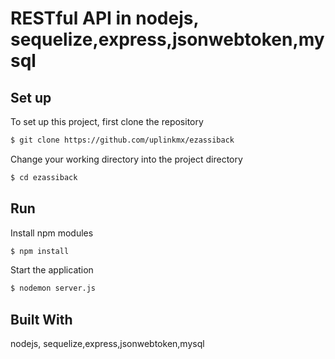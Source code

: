 # RESTful API in nodejs, sequelize,express,jsonwebtoken,mysql

## Set up
To set up this project, first clone the repository
```bash
$ git clone https://github.com/uplinkmx/ezassiback
```

Change your working directory into the project directory
```bash
$ cd ezassiback
```
## Run

Install npm modules
```bash
$ npm install
```

Start the application
```bash
$ nodemon server.js
```
## Built With
nodejs, sequelize,express,jsonwebtoken,mysql
